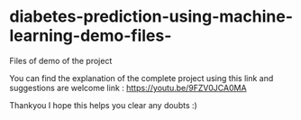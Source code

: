 # diabetes-prediction-using-machine-learning-demo-files-
Files of demo of the project 

You can find the explanation of the complete project using this link and suggestions are welcome 
link : https://youtu.be/9FZV0JCA0MA

Thankyou 
I hope this helps you clear any doubts :)
